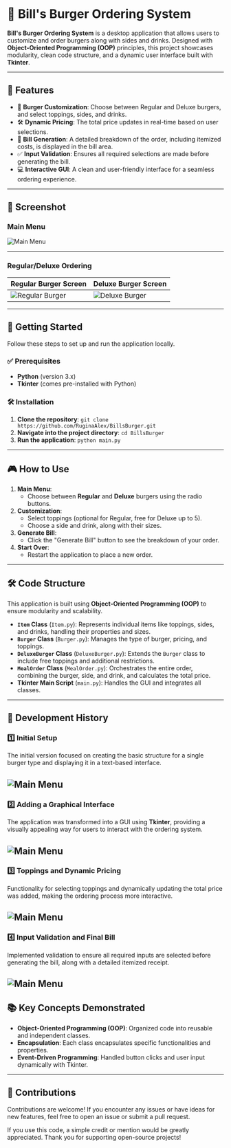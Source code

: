 # 🍔 Bill's Burger Ordering System

**Bill's Burger Ordering System** is a desktop application that allows users to customize and order burgers along with sides and drinks. Designed with **Object-Oriented Programming (OOP)** principles, this project showcases modularity, clean code structure, and a dynamic user interface built with **Tkinter**.

---

## 🌟 Features
- 🥪 **Burger Customization**: Choose between Regular and Deluxe burgers, and select toppings, sides, and drinks.
- 🛠️ **Dynamic Pricing**: The total price updates in real-time based on user selections.
- 🧾 **Bill Generation**: A detailed breakdown of the order, including itemized costs, is displayed in the bill area.
- ✅ **Input Validation**: Ensures all required selections are made before generating the bill.
- 💻 **Interactive GUI**: A clean and user-friendly interface for a seamless ordering experience.

---

## 📸 Screenshot
### Main Menu
![Main Menu](ss/main_menu.png)  

---

### Regular/Deluxe Ordering

| Regular Burger Screen                          | Deluxe Burger Screen                          |
|------------------------------------------------|-----------------------------------------------|
| ![Regular Burger](ss/regular_burger_final.png) | ![Deluxe Burger](ss/deluxe_burger_final.png)  |

---

## 🚀 Getting Started
Follow these steps to set up and run the application locally.

### ✅ Prerequisites
- **Python** (version 3.x)
- **Tkinter** (comes pre-installed with Python)

### 🛠️ Installation
1. **Clone the repository**: `git clone https://github.com/RuginaAlex/BillsBurger.git`
2. **Navigate into the project directory**: `cd BillsBurger`
3. **Run the application**: `python main.py`

---

## 🎮 How to Use
1. **Main Menu**:
   - Choose between **Regular** and **Deluxe** burgers using the radio buttons.
2. **Customization**:
   - Select toppings (optional for Regular, free for Deluxe up to 5).
   - Choose a side and drink, along with their sizes.
3. **Generate Bill**:
   - Click the "Generate Bill" button to see the breakdown of your order.
4. **Start Over**:
   - Restart the application to place a new order.

---

## 🛠️ Code Structure
This application is built using **Object-Oriented Programming (OOP)** to ensure modularity and scalability.
- **`Item` Class** (`Item.py`): Represents individual items like toppings, sides, and drinks, handling their properties and sizes.
- **`Burger` Class** (`Burger.py`): Manages the type of burger, pricing, and toppings.
- **`DeluxeBurger` Class** (`DeluxeBurger.py`): Extends the `Burger` class to include free toppings and additional restrictions.
- **`MealOrder` Class** (`MealOrder.py`): Orchestrates the entire order, combining the burger, side, and drink, and calculates the total price.
- **Tkinter Main Script** (`main.py`): Handles the GUI and integrates all classes.

---

## 📜 Development History

### 1️⃣ Initial Setup
The initial version focused on creating the basic structure for a single burger type and displaying it in a text-based interface.

![Main Menu](ss/prezentare1.png)  
---

### 2️⃣ Adding a Graphical Interface
The application was transformed into a GUI using **Tkinter**, providing a visually appealing way for users to interact with the ordering system.

![Main Menu](ss/prezentare2.png)  
---

### 3️⃣ Toppings and Dynamic Pricing
Functionality for selecting toppings and dynamically updating the total price was added, making the ordering process more interactive.

![Main Menu](ss/prezentare3.png)  
---

### 4️⃣ Input Validation and Final Bill
Implemented validation to ensure all required inputs are selected before generating the bill, along with a detailed itemized receipt.

![Main Menu](ss/prezentare4.png)  
---

## 📚 Key Concepts Demonstrated
- **Object-Oriented Programming (OOP)**: Organized code into reusable and independent classes.
- **Encapsulation**: Each class encapsulates specific functionalities and properties.
- **Event-Driven Programming**: Handled button clicks and user input dynamically with Tkinter.

---

## 🤝 Contributions

Contributions are welcome! If you encounter any issues or have ideas for new features, feel free to open an issue or submit a pull request. 

If you use this code, a simple credit or mention would be greatly appreciated. Thank you for supporting open-source projects!

